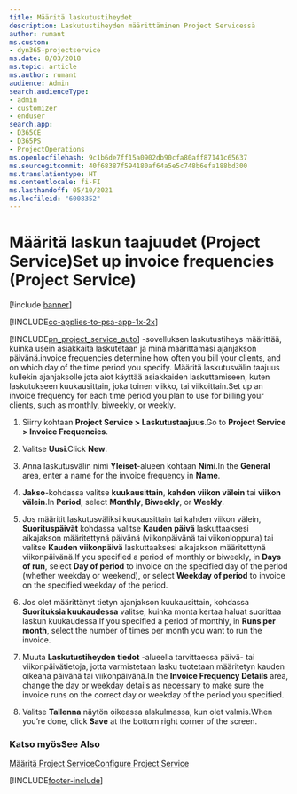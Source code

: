 ```yaml
---
title: Määritä laskutustiheydet
description: Laskutustiheyden määrittäminen Project Servicessä
author: rumant
ms.custom:
- dyn365-projectservice
ms.date: 8/03/2018
ms.topic: article
ms.author: rumant
audience: Admin
search.audienceType:
- admin
- customizer
- enduser
search.app:
- D365CE
- D365PS
- ProjectOperations
ms.openlocfilehash: 9c1b6de7ff15a0902db90cfa80aff87141c65637
ms.sourcegitcommit: 40f68387f594180af64a5e5c748b6efa188bd300
ms.translationtype: HT
ms.contentlocale: fi-FI
ms.lasthandoff: 05/10/2021
ms.locfileid: "6008352"
---
```

# <a name="set-up-invoice-frequencies-project-service"></a><span data-ttu-id="1e645-103">Määritä laskun taajuudet (Project Service)</span><span class="sxs-lookup"><span data-stu-id="1e645-103">Set up invoice frequencies (Project Service)</span></span>

[!include [banner](../includes/psa-now-project-operations.md)]

[!INCLUDE[cc-applies-to-psa-app-1x-2x](../includes/cc-applies-to-psa-app-1x-2x.md)]

[!INCLUDE[pn_project_service_auto](../includes/pn-project-service-auto.md)] <span data-ttu-id="1e645-104">-sovelluksen laskutustiheys määrittää, kuinka usein asiakkaita laskutetaan ja minä määrittämäsi ajanjakson päivänä.</span><span class="sxs-lookup"><span data-stu-id="1e645-104">invoice frequencies determine how often you bill your clients, and on which day of the time period you specify.</span></span> <span data-ttu-id="1e645-105">Määritä laskutusvälin taajuus kullekin ajanjaksolle jota aiot käyttää asiakkaiden laskuttamiseen, kuten laskutukseen kuukausittain, joka toinen viikko, tai viikoittain.</span><span class="sxs-lookup"><span data-stu-id="1e645-105">Set up an invoice frequency for each time period you plan to use for billing your clients, such as monthly, biweekly, or weekly.</span></span>  
  
1.  <span data-ttu-id="1e645-106">Siirry kohtaan **Project Service > Laskutustaajuus**.</span><span class="sxs-lookup"><span data-stu-id="1e645-106">Go to **Project Service > Invoice Frequencies**.</span></span>  
  
2.  <span data-ttu-id="1e645-107">Valitse **Uusi**.</span><span class="sxs-lookup"><span data-stu-id="1e645-107">Click **New**.</span></span>  
  
3.  <span data-ttu-id="1e645-108">Anna laskutusvälin nimi **Yleiset**-alueen kohtaan **Nimi**.</span><span class="sxs-lookup"><span data-stu-id="1e645-108">In the **General** area, enter a name for the invoice frequency in **Name**.</span></span>  
  
4.  <span data-ttu-id="1e645-109">**Jakso**-kohdassa valitse **kuukausittain**, **kahden viikon välein** tai **viikon välein**.</span><span class="sxs-lookup"><span data-stu-id="1e645-109">In **Period**, select **Monthly**, **Biweekly**, or **Weekly**.</span></span>  
  
5.  <span data-ttu-id="1e645-110">Jos määritit laskutusväliksi kuukausittain tai kahden viikon välein, **Suorituspäivät** kohdassa valitse **Kauden päivä** laskuttaaksesi aikajakson määritettynä päivänä (viikonpäivänä tai viikonloppuna) tai valitse **Kauden viikonpäivä** laskuttaaksesi aikajakson määritettynä viikonpäivänä.</span><span class="sxs-lookup"><span data-stu-id="1e645-110">If you specified a period of monthly or biweekly, in **Days of run**, select **Day of period** to invoice on the specified day of the period (whether weekday or weekend), or select **Weekday of period** to invoice on the specified weekday of the period.</span></span>  
  
6.  <span data-ttu-id="1e645-111">Jos olet määrittänyt tietyn ajanjakson kuukausittain, kohdassa **Suorituksia kuukaudessa** valitse, kuinka monta kertaa haluat suorittaa laskun kuukaudessa.</span><span class="sxs-lookup"><span data-stu-id="1e645-111">If you specified a period of monthly, in **Runs per month**, select the number of times per month you want to run the invoice.</span></span>  
  
7.  <span data-ttu-id="1e645-112">Muuta **Laskutustiheyden tiedot** -alueella tarvittaessa päivä- tai viikonpäivätietoja, jotta varmistetaan lasku tuotetaan määritetyn kauden oikeana päivänä tai viikonpäivänä.</span><span class="sxs-lookup"><span data-stu-id="1e645-112">In the **Invoice Frequency Details** area, change the day or weekday details as necessary to make sure the invoice runs on the correct day or weekday of the period you specified.</span></span>  
  
8.  <span data-ttu-id="1e645-113">Valitse **Tallenna** näytön oikeassa alakulmassa, kun olet valmis.</span><span class="sxs-lookup"><span data-stu-id="1e645-113">When you’re done, click **Save** at the bottom right corner of the screen.</span></span>  
  
### <a name="see-also"></a><span data-ttu-id="1e645-114">Katso myös</span><span class="sxs-lookup"><span data-stu-id="1e645-114">See Also</span></span>  
 [<span data-ttu-id="1e645-115">Määritä Project Service</span><span class="sxs-lookup"><span data-stu-id="1e645-115">Configure Project Service</span></span>](../psa/configure.md)


[!INCLUDE[footer-include](../includes/footer-banner.md)]